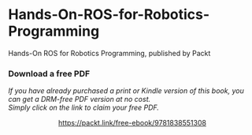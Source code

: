 # Hands-On-ROS-for-Robotics-Programming
Hands-On ROS for Robotics Programming, published by Packt
### Download a free PDF

 <i>If you have already purchased a print or Kindle version of this book, you can get a DRM-free PDF version at no cost.<br>Simply click on the link to claim your free PDF.</i>
<p align="center"> <a href="https://packt.link/free-ebook/9781838551308">https://packt.link/free-ebook/9781838551308 </a> </p>